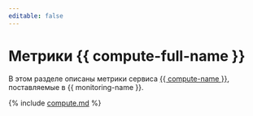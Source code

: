 ```yaml
---
editable: false
---
```


# Метрики {{ compute-full-name }}

В этом разделе описаны метрики сервиса [{{ compute-name }}](../../compute/), поставляемые в {{ monitoring-name }}.

{% include [compute.md](../../_includes/monitoring/metrics-ref/compute.md) %}